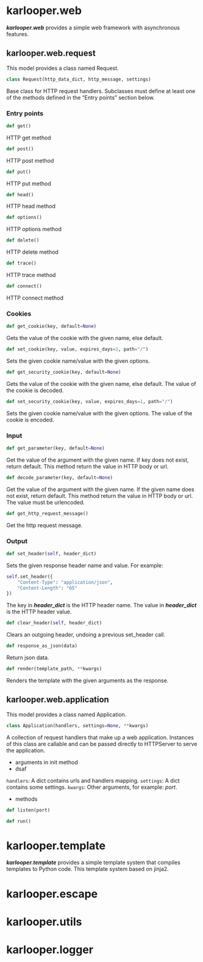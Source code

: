 # karlooper.web
_**karlooper.web**_ provides a simple web framework with asynchronous features.
## karlooper.web.request
This model provides a class named Request.  
```python
class Request(http_data_dict, http_message, settings)
```
Base class for HTTP request handlers.
Subclasses must define at least one of the methods defined in the “Entry points” section below.  
### Entry points
```python
def get()
```
HTTP get method
```python
def post()
```
HTTP post method
```python
def put()
```
HTTP put method
```python
def head()
```
HTTP head method
```python
def options()
```
HTTP options method
```python
def delete()
```
HTTP delete method
```python
def trace()
```
HTTP trace method
```python
def connect()
```
HTTP connect method
### Cookies
```python
def get_cookie(key, default=None)
```
Gets the value of the cookie with the given name, else default.
```python
def set_cookie(key, value, expires_days=1, path="/")
```
Sets the given cookie name/value with the given options.
```python
def get_security_cookie(key, default=None)
```
Gets the value of the cookie with the given name, else default.
The value of the cookie is decoded.
```python
def set_security_cookie(key, value, expires_days=1, path="/")
```
Sets the given cookie name/value with the given options.
The value of the cookie is encoded.
### Input
```python
def get_parameter(key, default=None)
```
Get the value of the argument with the given name.
If key does not exist, return default.
This method return the value in HTTP body or url.
```python
def decode_parameter(key, default=None)
```
Get the value of the argument with the given name.
If the given name does not exist, return default.
This method return the value in HTTP body or url.
The value must be urlencoded.
```python
def get_http_request_message()
```
Get the http request message.
### Output
```python
def set_header(self, header_dict)
```
Sets the given response header name and value.
For example:
```python
self.set_header({
    "Content-Type": "application/json",
    "Content-Length": "65"
})
```
The key in _**header_dict**_ is the HTTP header name.
The value in _**header_dict**_ is the HTTP header value.
```python
def clear_header(self, header_dict)
```
Clears an outgoing header, undoing a previous set_header call.
```python
def response_as_json(data)
```
Return json data.
```python
def render(template_path, **kwargs)
```
Renders the template with the given arguments as the response.
## karlooper.web.application
This model provides a class named Application.  
```python
class Application(handlers, settings=None, **kwargs)
```
A collection of request handlers that make up a web application.
Instances of this class are callable and can be passed directly to HTTPServer to serve the application.
*  arguments in init method
*  dsaf  

  `handlers`: A dict contains urls and handlers mapping.
  `settings`: A dict contains some settings.
  `kwargs`: Other arguments, for example: _port_.
- methods
```python
def listen(port)
```

```python
def run()
```
# karlooper.template
_**karlooper.template**_ provides a simple template system that compiles templates to Python code.
This template system based on jinja2.
# karlooper.escape
# karlooper.utils
# karlooper.logger

